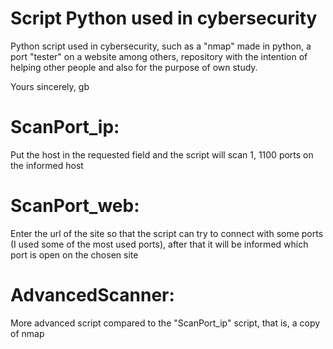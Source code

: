 # Script Python used in cybersecurity
Python script used in cybersecurity, such as a "nmap" made in python, a port "tester" on a website
among others, repository with the intention of helping other people and also for the purpose of own study.

Yours sincerely, gb


# ScanPort_ip:
<p>Put the host in the requested field and the script will scan 1, 1100 ports on the informed host</p>

# ScanPort_web:
<p>Enter the url of the site so that the script can try to connect with some ports (I used some of the most used ports), after that it will be informed which port is open on the chosen site</p>

# AdvancedScanner:
<p>More advanced script compared to the "ScanPort_ip" script, that is, a copy of nmap</p>
